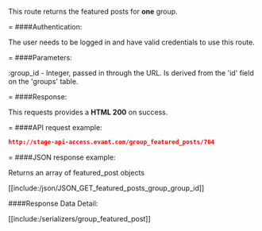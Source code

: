 <!-- --- title: GET /featured_posts/group/:group_id -->

This route returns the featured posts for **one** group.

=
####Authentication:

The user needs to be logged in and have valid credentials to use this route.

=
####Parameters:

:group_id - Integer, passed in through the URL. Is derived from the 'id' field on the 'groups' table.

=
####Response:

This requests provides a <strong>HTML 200</strong> on success.

=
####API request example:
```json
http://stage-api-access.evant.com/group_featured_posts/764
```

=
####JSON response example:

Returns an array of featured_post objects

[[include:/json/JSON_GET_featured_posts_group_group_id]]

####Response Data Detail:

[[include:/serializers/group_featured_post]]